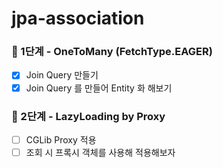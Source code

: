 # jpa-association

### 🚀 1단계 - OneToMany (FetchType.EAGER)

- [x] Join Query 만들기
- [x] Join Query 를 만들어 Entity 화 해보기

### 🚀 2단계 - LazyLoading by Proxy

- [ ] CGLib Proxy 적용
- [ ] 조회 시 프록시 객체를 사용해 적용해보자
